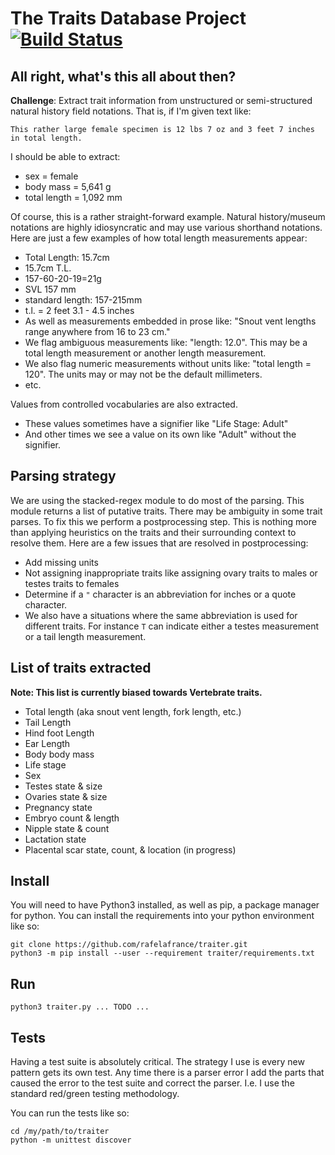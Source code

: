 # The Traits Database Project [![Build Status](https://travis-ci.org/rafelafrance/traiter.svg?branch=master)](https://travis-ci.org/rafelafrance/traiter)

## All right, what's this all about then?
**Challenge**: Extract trait information from unstructured or semi-structured natural history field notations. That is, if I'm given text like:

 ```
 This rather large female specimen is 12 lbs 7 oz and 3 feet 7 inches in total length.
 ```
I should be able to extract:

 - sex = female
 - body mass = 5,641 g
 - total length = 1,092 mm

 Of course, this is a rather straight-forward example. Natural history/museum notations are highly idiosyncratic and may use various shorthand notations. Here are just a few examples of how total length measurements appear:

 - Total Length: 15.7cm
 - 15.7cm T.L.
 - 157-60-20-19=21g
 - SVL 157 mm
 - standard length: 157-215mm
 - t.l. = 2 feet 3.1 - 4.5 inches
 - As well as measurements embedded in prose like: "Snout vent lengths range anywhere from 16 to 23 cm."
 - We flag ambiguous measurements like: "length: 12.0". This may be a total length measurement or another length measurement.
 - We also flag numeric measurements without units like: "total length = 120". The units may or may not be the default millimeters.
 - etc.

Values from controlled vocabularies are also extracted.
 - These values sometimes have a signifier like "Life Stage: Adult"
 - And other times we see a value on its own like "Adult" without the signifier.

## Parsing strategy

We are using the stacked-regex module to do most of the parsing. This module returns a list of putative traits. There may be ambiguity in some trait parses. To fix this we perform a postprocessing step. This is nothing more than applying heuristics on the traits and their surrounding context to resolve them. Here are a few issues that are resolved in postprocessing:

- Add missing units
- Not assigning inappropriate traits like assigning ovary traits to males or testes traits to females
- Determine if a `"` character is an abbreviation for inches or a quote character.
- We also have a situations where the same abbreviation is used for different traits. For instance `T` can indicate either a testes measurement or a tail length measurement. 

## List of traits extracted
**Note: This list is currently biased towards Vertebrate traits.**
- Total length (aka snout vent length, fork length, etc.)
- Tail Length
- Hind foot Length
- Ear Length
- Body body mass
- Life stage
- Sex
- Testes state & size
- Ovaries state & size
- Pregnancy state
- Embryo count & length
- Nipple state & count
- Lactation state
- Placental scar state, count, & location (in progress)

## Install

You will need to have Python3 installed, as well as pip, a package manager for python. You can install the requirements into your python environment like so:
```
git clone https://github.com/rafelafrance/traiter.git
python3 -m pip install --user --requirement traiter/requirements.txt
```

## Run
```
python3 traiter.py ... TODO ...
```

## Tests
Having a test suite is absolutely critical. The strategy I use is every new pattern gets its own test. Any time there is a parser error I add the parts that caused the error to the test suite and correct the parser. I.e. I use the standard red/green testing methodology.

You can run the tests like so:
```
cd /my/path/to/traiter
python -m unittest discover
```
